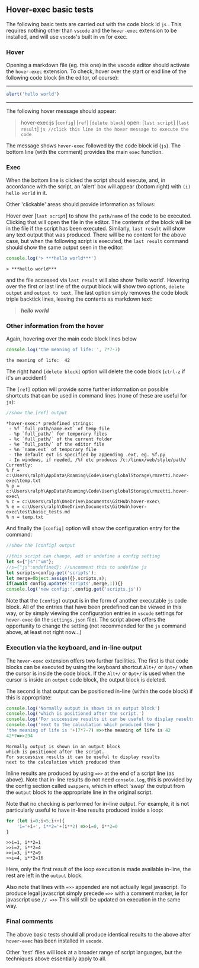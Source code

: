 ## Hover-exec basic tests

The following basic tests are carried out with the code block id `js` . This requires nothing other than `vscode` and the `hover-exec` extension to be installed, and will use `vscode`'s built in `vm` for exec.

### Hover
Opening a markdown file (eg. this one) in the vscode editor should activate the `hover-exec` extension. To check, hover over the start or end line of the following code block (in the editor, of course):

-------------------------
```js //click this line in the hover message to execute the code
alert('hello world')
```
-------------------------

The following hover message should appear:

>   hover-exec:js [`config`] [`ref`] [`delete block`]
>   open: [`last script`] [`last result`]
>   `js //click this line in the hover message to execute the code`

The message shows `hover-exec` followed by the code block id (`js`). The bottom line (with the comment) provides the main `exec` function.

### Exec
When the bottom line is clicked the script should execute, and, in accordance with the script,  an 'alert' box will appear (bottom right) with `(i) hello world` in it.

Other 'clickable' areas should provide information as follows:

Hover over [`last script`] to show the `path/name` of the code to be executed. Clicking that will open the file in the editor. The contents of the block will be in the file if the script has been executed. Similarly, `last result` will show any text output that was produced. There will be no content for the above case, but when the following script is executed, the `last result` command should show the same output seen in the editor:

```js //when executed 'hello world' should be visible in a following code block titled 'output' (if you execute again there will be no 'visible' change, because the new content is identical to the old.)
console.log('> ***hello world***')
```
```output
> ***hello world***
```

and the file accessed via `last result` will also show 'hello world'. Hovering  over the first or last line of the output block will show two options, `delete output` and `output to text`. The last option simply removes the code block triple backtick lines, leaving the contents as markdown text:

> ***hello world***

### Other information from the hover

Again, hovering over the main code block lines below

```js
console.log('the meaning of life: ', 7*7-7)
```
```output
the meaning of life:  42
```

The right hand `[delete block]` option will delete the code block (`ctrl-z` if it's an accident!)

The `[ref]` option will provide some further information on possible shortcuts that can be used in command lines (none of these are useful for `js`):

```js
//show the [ref] output
```
```output
*hover-exec:* predefined strings:
 - %f `full_path/name.ext` of temp file
 - %p `full_path/` for temporary files
 - %c `full_path/` of the current folder
 - %e `full_path/` of the editor file
 - %n `name.ext` of temporary file
 - The default ext is specified by appending .ext, eg. %f.py
 - In windows, if needed, /%f etc produces /c:/linux/web/style/path/
Currently:
% f = c:\Users\ralph\AppData\Roaming\Code\User\globalStorage\rmzetti.hover-exec\temp.txt
% p = c:\Users\ralph\AppData\Roaming\Code\User\globalStorage\rmzetti.hover-exec\
% c = c:\Users\ralph\OneDrive\Documents\GitHub\hover-exec\
% e = c:\Users\ralph\OneDrive\Documents\GitHub\hover-exec\test\basic_tests.md
% n = temp.txt
```

And finally the `[config]` option will show the configuration entry for the command:

```js
//show the [config] output
```
```js :vm noInline
//this script can change, add or undefine a config setting
let s={"js":"vm"};
//s={"js":undefined}; //uncomment this to undefine js
let scripts=config.get('scripts');
let merge=Object.assign({},scripts,s);
if(await config.update('scripts',merge,1)){}
console.log('new config:',config.get('scripts.js'))
```

Note that the `[config]` output is in the form of another executable `js` code block. All of the entries that have been predefined can be viewed in this way, or by simply viewing the configuration entries in `vscode` settings for `hover-exec` (in the `settings.json` file). The script above offers the opportunity to change the setting (not recommended for the `js`  command above, at least not right now...)

### Execution via the keyboard, and in-line output

The `hover-exec` extension offers two further facilities. The first is that code blocks can be executed by using the keyboard shortcut `Alt+/` or `Opt+/` when the cursor is inside the code block. If the `Alt+/` or `Opt+/` is used when the cursor is inside an `output` code block, the output block is deleted.

The second is that output can be positioned in-line (within the code block) if this is appropriate:

```js //show calculation results in-line
console.log('Normally output is shown in an output block')
console.log('which is positioned after the script.')
console.log('For successive results it can be useful to display results')
console.log('next to the calculation which produced them')
'the meaning of life is '+(7*7-7) =>>the meaning of life is 42
42*7=>>294
```
```output
Normally output is shown in an output block
which is positioned after the script.
For successive results it can be useful to display results
next to the calculation which produced them
```

Inline results are produced by using `=>>` at the end of a script line (as above). Note that in-line results do not need `console.log`, this is provided by the config section called `swappers`, which in effect 'swap' the output from the `output` block to the appropriate line in the original script.

Note that no checking is performed for in-line output. For example, it is not particularly useful to have in-line results produced inside a loop:

```js //in-line results in a loop (not recommended)
for (let i=0;i<5;i++){
    'i='+i+', i**2='+(i**2) =>>i=0, i**2=0
}
```
```output
>>i=1, i**2=1
>>i=2, i**2=4
>>i=3, i**2=9
>>i=4, i**2=16
```

Here, only the first result of the loop execution is made available in-line, the rest are left in the `output` block.

Also note that lines with `=>>` appended are not actually legal javascript. To produce legal javascript simply precede `=>>` with a comment marker, ie for javascript use `// =>>` This will still be updated on execution in the same way.

### Final comments

The above basic tests should all produce identical results to the  above after `hover-exec` has been installed in `vscode`.

Other 'test' files will look at a broader range of script languages, but the techniques above essentially apply to all.

